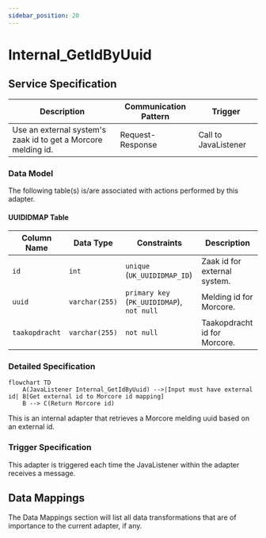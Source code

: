 ```yaml
---
sidebar_position: 20
---
```


# Internal_GetIdByUuid

## Service Specification
| Description | Communication Pattern | Trigger | 
| --- | --- | --- | 
| Use an external system's zaak id to get a Morcore melding id. | Request-Response | Call to JavaListener

### Data Model
The following table(s) is/are associated with actions performed by this adapter.

#### UUIDIDMAP Table

| **Column Name** | **Data Type** | **Constraints** | **Description** |
| --- | --- | --- | --- |
| `id` | `int` | `unique` (`UK_UUIDIDMAP_ID`) | Zaak id for external system. |
| `uuid` | `varchar(255)` | `primary key` (`PK_UUIDIDMAP`), `not null` | Melding id for Morcore. |
| `taakopdracht` | `varchar(255)` | `not null` | Taakopdracht id for Morcore. |

### Detailed Specification
```mermaid
flowchart TD
    A(JavaListener Internal_GetIdByUuid) -->|Input must have external id| B[Get external id to Morcore id mapping]
    B --> C(Return Morcore id)
```
This is an internal adapter that retrieves a Morcore melding uuid based on an external id.

### Trigger Specification
This adapter is triggered each time the JavaListener within the adapter receives a message.

## Data Mappings
The Data Mappings section will list all data transformations that are of importance to the current adapter, if any.